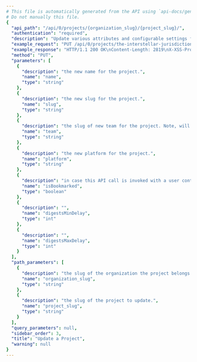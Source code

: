 ```yaml
---
# This file is automatically generated from the API using `api-docs/generate.py`
# Do not manually this file.
{
  "api_path": "/api/0/projects/{organization_slug}/{project_slug}/", 
  "authentication": "required", 
  "description": "Update various attributes and configurable settings for the given\nproject.  Only supplied values are updated.", 
  "example_request": "PUT /api/0/projects/the-interstellar-jurisdiction/plain-proxy/ HTTP/1.1\nHost: sentry.io\nAuthorization: Bearer {base64-encoded-key-here}\nContent-Type: application/json\n\n{\n  \"name\": \"Plane Proxy\", \n  \"options\": {\n    \"sentry:origins\": \"http://example.com\\nhttp://example.invalid\"\n  }, \n  \"platform\": \"javascript\", \n  \"slug\": \"plane-proxy\"\n}", 
  "example_response": "HTTP/1.1 200 OK\nContent-Length: 2819\nX-XSS-Protection: 1; mode=block\nContent-Language: en\nX-Content-Type-Options: nosniff\nVary: Accept-Language, Cookie\nAllow: GET, PUT, DELETE, HEAD, OPTIONS\nX-Frame-Options: deny\nContent-Type: application/json\n\n{\n  \"allowedDomains\": [\n    \"http://example.com\", \n    \"http://example.invalid\"\n  ], \n  \"avatar\": {\n    \"avatarType\": \"letter_avatar\", \n    \"avatarUuid\": null\n  }, \n  \"color\": \"#bf803f\", \n  \"dataScrubber\": true, \n  \"dataScrubberDefaults\": true, \n  \"dateCreated\": \"2018-11-06T17:24:14.155Z\", \n  \"defaultEnvironment\": null, \n  \"digestsMaxDelay\": 1800, \n  \"digestsMinDelay\": 300, \n  \"features\": [\n    \"releases\", \n    \"sample-events\", \n    \"minidump\", \n    \"servicehooks\", \n    \"rate-limits\", \n    \"data-forwarding\"\n  ], \n  \"firstEvent\": null, \n  \"hasAccess\": true, \n  \"id\": \"5\", \n  \"isBookmarked\": false, \n  \"isInternal\": false, \n  \"isMember\": true, \n  \"isPublic\": false, \n  \"latestRelease\": {\n    \"authors\": [], \n    \"commitCount\": 0, \n    \"data\": {}, \n    \"dateCreated\": \"2018-11-06T17:24:14.220Z\", \n    \"dateReleased\": null, \n    \"deployCount\": 0, \n    \"firstEvent\": \"2018-11-06T17:24:14.598Z\", \n    \"lastCommit\": null, \n    \"lastDeploy\": null, \n    \"lastEvent\": \"2018-11-06T17:24:14.598Z\", \n    \"newGroups\": 0, \n    \"owner\": null, \n    \"projects\": [\n      {\n        \"name\": \"Plane Proxy\", \n        \"slug\": \"plane-proxy\"\n      }\n    ], \n    \"ref\": null, \n    \"shortVersion\": \"e6cc285\", \n    \"url\": null, \n    \"version\": \"e6cc285c2d43b00a66339184fc4743b630a31d6f\"\n  }, \n  \"name\": \"Plane Proxy\", \n  \"options\": {\n    \"feedback:branding\": true, \n    \"filters:blacklisted_ips\": \"\", \n    \"filters:error_messages\": \"\", \n    \"filters:releases\": \"\", \n    \"sentry:csp_ignored_sources\": \"\", \n    \"sentry:csp_ignored_sources_defaults\": true, \n    \"sentry:reprocessing_active\": false\n  }, \n  \"organization\": {\n    \"avatar\": {\n      \"avatarType\": \"letter_avatar\", \n      \"avatarUuid\": null\n    }, \n    \"dateCreated\": \"2018-11-06T17:23:03.882Z\", \n    \"id\": \"2\", \n    \"isEarlyAdopter\": false, \n    \"name\": \"The Interstellar Jurisdiction\", \n    \"require2FA\": false, \n    \"slug\": \"the-interstellar-jurisdiction\", \n    \"status\": {\n      \"id\": \"active\", \n      \"name\": \"active\"\n    }\n  }, \n  \"platform\": \"javascript\", \n  \"platforms\": [], \n  \"plugins\": [\n    {\n      \"assets\": [], \n      \"author\": {\n        \"name\": \"Sentry Team\", \n        \"url\": \"https://github.com/getsentry/sentry\"\n      }, \n      \"canDisable\": true, \n      \"contexts\": [], \n      \"description\": \"Integrates web hooks.\", \n      \"doc\": \"\", \n      \"enabled\": false, \n      \"hasConfiguration\": true, \n      \"id\": \"webhooks\", \n      \"isTestable\": true, \n      \"metadata\": {}, \n      \"name\": \"WebHooks\", \n      \"resourceLinks\": [\n        {\n          \"title\": \"Bug Tracker\", \n          \"url\": \"https://github.com/getsentry/sentry/issues\"\n        }, \n        {\n          \"title\": \"Source\", \n          \"url\": \"https://github.com/getsentry/sentry\"\n        }\n      ], \n      \"shortName\": \"WebHooks\", \n      \"slug\": \"webhooks\", \n      \"status\": \"unknown\", \n      \"type\": \"notification\", \n      \"version\": \"9.1.0.dev0\"\n    }\n  ], \n  \"processingIssues\": 0, \n  \"relayPiiConfig\": null, \n  \"resolveAge\": 0, \n  \"safeFields\": [], \n  \"scrapeJavaScript\": true, \n  \"scrubIPAddresses\": false, \n  \"securityToken\": \"cc37588ae1e811e8acd20242ac110002\", \n  \"securityTokenHeader\": null, \n  \"sensitiveFields\": [], \n  \"slug\": \"plane-proxy\", \n  \"status\": \"active\", \n  \"storeCrashReports\": false, \n  \"subjectPrefix\": \"[Sentry] \", \n  \"subjectTemplate\": \"$shortID - $title\", \n  \"team\": {\n    \"id\": \"2\", \n    \"name\": \"Powerful Abolitionist\", \n    \"slug\": \"powerful-abolitionist\"\n  }, \n  \"teams\": [\n    {\n      \"id\": \"2\", \n      \"name\": \"Powerful Abolitionist\", \n      \"slug\": \"powerful-abolitionist\"\n    }\n  ], \n  \"verifySSL\": false\n}", 
  "method": "PUT", 
  "parameters": [
    {
      "description": "the new name for the project.", 
      "name": "name", 
      "type": "string"
    }, 
    {
      "description": "the new slug for the project.", 
      "name": "slug", 
      "type": "string"
    }, 
    {
      "description": "the slug of new team for the project. Note, will be deprecated soon when multiple teams can have access to a project.", 
      "name": "team", 
      "type": "string"
    }, 
    {
      "description": "the new platform for the project.", 
      "name": "platform", 
      "type": "string"
    }, 
    {
      "description": "in case this API call is invoked with a user context this allows changing of the bookmark flag.", 
      "name": "isBookmarked", 
      "type": "boolean"
    }, 
    {
      "description": "", 
      "name": "digestsMinDelay", 
      "type": "int"
    }, 
    {
      "description": "", 
      "name": "digestsMaxDelay", 
      "type": "int"
    }
  ], 
  "path_parameters": [
    {
      "description": "the slug of the organization the project belongs to.", 
      "name": "organization_slug", 
      "type": "string"
    }, 
    {
      "description": "the slug of the project to update.", 
      "name": "project_slug", 
      "type": "string"
    }
  ], 
  "query_parameters": null, 
  "sidebar_order": 3, 
  "title": "Update a Project", 
  "warning": null
}
---
```

